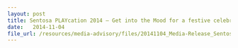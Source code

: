 ```yaml
---
layout: post
title: Sentosa PLAYcation 2014 – Get into the Mood for a festive celebration at the State of Fun!
date:   2014-11-04
file_url: /resources/media-advisory/files/20141104_Media-Release_Sentosa_PLAYcation_2014.pdf
---
```

